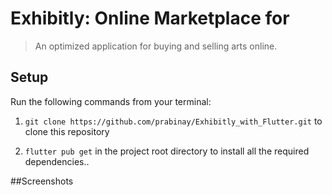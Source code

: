 # Exhibitly: Online Marketplace for 

> An optimized application for buying and selling arts online. <br />


## Setup

Run the following commands from your terminal:

1) `git clone https://github.com/prabinay/Exhibitly_with_Flutter.git` to clone this repository 

2) `flutter pub get` in the project root directory to install all the required dependencies..


##Screenshots

